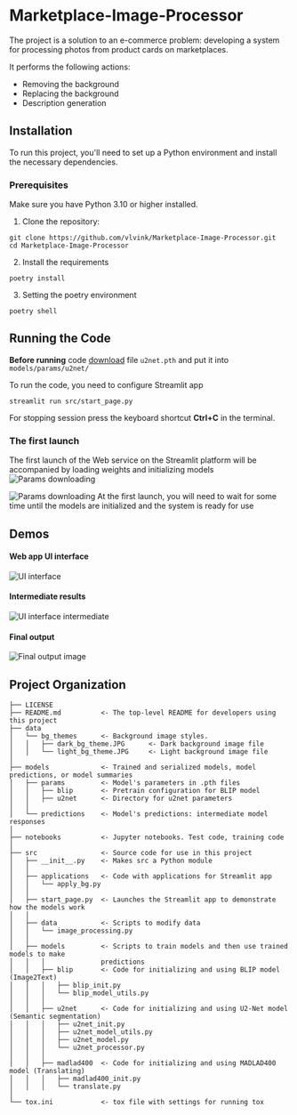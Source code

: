 # Marketplace-Image-Processor

The project is a solution to an e-commerce problem: developing a system for processing photos from
product cards on marketplaces.

It performs the following actions:
 - Removing the background
 - Replacing the background
 - Description generation

## Installation
To run this project, you'll need to set up a Python environment and install the necessary dependencies.
### Prerequisites
Make sure you have Python 3.10 or higher installed.
1. Clone the repository:
```commandline
git clone https://github.com/vlvink/Marketplace-Image-Processor.git
cd Marketplace-Image-Processor
```
2. Install the requirements
```commandline
poetry install
```
3. Setting the poetry environment
```commandline
poetry shell
```

## Running the Code
**Before running** code [download](https://drive.google.com/file/d/1ao1ovG1Qtx4b7EoskHXmi2E9rp5CHLcZ/view) file `u2net.pth` and put it into `models/params/u2net/`

To run the code, you need to configure Streamlit app
```commandline
streamlit run src/start_page.py
```
For stopping session press the keyboard shortcut **Ctrl+C** in the terminal.

### The first launch
The first launch of the Web service on the Streamlit platform will be accompanied by loading weights and initializing models
<image src="data/outsourceimg/weights1.png" alt="Params downloading">

<image src="data/outsourceimg/weights2.png" alt="Params downloading">
At the first launch, you will need to wait for some time until the models are initialized and the system is ready for use

## Demos
#### Web app UI interface
<image src="data/outsourceimg/uidemo.jpg" alt="UI interface">

#### Intermediate results
<image src="data/outsourceimg/intermres.jpg" alt="UI interface intermediate">

#### Final output
<image src="data/outsourceimg/DemoFinalResult.png" alt="Final output image">

## Project Organization


    ├── LICENSE
    ├── README.md          <- The top-level README for developers using this project
    ├── data
    │   └── bg_themes      <- Background image styles.
    │   │   ├── dark_bg_theme.JPG      <- Dark background image file
    │   │   └── light_bg_theme.JPG     <- Light background image file
    │
    ├── models             <- Trained and serialized models, model predictions, or model summaries
    │   ├── params         <- Model's parameters in .pth files
    │   │   ├── blip       <- Pretrain configuration for BLIP model
    │   │   ├── u2net      <- Directory for u2net parameters
    │   │   
    │   └── predictions    <- Model's predictions: intermediate model responses
    │
    ├── notebooks          <- Jupyter notebooks. Test code, training code
    │
    ├── src                <- Source code for use in this project
    │   ├── __init__.py    <- Makes src a Python module
    │   │
    │   ├── applications   <- Code with applications for Streamlit app
    │   │   └── apply_bg.py
    │   │
    │   ├── start_page.py  <- Launches the Streamlit app to demonstrate how the models work
    │   │
    │   ├── data           <- Scripts to modify data
    │   │   └── image_processing.py
    │   │
    │   ├── models         <- Scripts to train models and then use trained models to make
    │   │   │              predictions
    │   │   ├── blip       <- Code for initializing and using BLIP model (Image2Text)
    │   │   │   ├── blip_init.py
    │   │   │   └── blip_model_utils.py
    │   │   │
    │   │   ├── u2net      <- Code for initializing and using U2-Net model (Semantic segmentation)
    │   │   │   ├── u2net_init.py
    │   │   │   ├── u2net_model_utils.py
    │   │   │   ├── u2net_model.py
    │   │   │   └── u2net_processor.py
    │   │   │
    │   │   ├── madlad400  <- Code for initializing and using MADLAD400 model (Translating)
    │   │   │   ├── madlad400_init.py
    │   │   │   └── translate.py
    │
    └── tox.ini            <- tox file with settings for running tox
